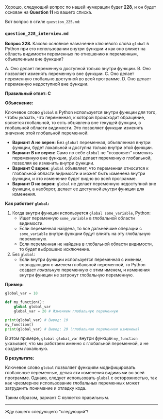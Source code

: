 Хорошо, следующий вопрос по нашей нумерации будет **228**, и он будет основан на **Question 11** из вашего списка.

Вот вопрос в стиле `question_225.md`:

### `question_228_interview.md`

**Вопрос 228.** Каково основное назначение ключевого слова `global` в Python при его использовании внутри функции и как оно влияет на область видимости переменных по отношению к переменным, объявленным вне функции?

A. Оно делает переменную доступной только внутри функции.
B. Оно позволяет изменять переменную вне функции.
C. Оно делает переменную глобально доступной во всей программе.
D. Оно делает переменную недоступной вне функции.

**Правильный ответ: C**

**Объяснение:**

Ключевое слово `global` в Python используется внутри функции для того, чтобы указать, что переменная, к которой происходит обращение, является глобальной, то есть объявлена вне текущей функции, в глобальной области видимости. Это позволяет функции изменять значение этой глобальной переменной.

*   **Вариант A не верен:** Без `global` переменная, объявленная внутри функции, будет локальной и доступна только внутри этой функции.
*   **Вариант B не верен:**  Само по себе `global` не "позволяет" изменять переменную вне функции, `global` делает переменную глобальной, позволяя ее изменить внутри функции.
*   **Вариант C верен:**  `global` объявляет, что переменная относится к глобальной области видимости и может быть изменена внутри функции, и это изменение будет видно во всей программе.
*   **Вариант D не верен:** `global` не делает переменную недоступной вне функции, а наоборот, делает ее доступной *внутри* функции для изменения.

**Как работает `global`:**

1.  Когда внутри функции используется `global some_variable`, Python:
    *   Ищет переменную `some_variable` в глобальной области видимости.
    *   Если переменная найдена, то все дальнейшие операции с `some_variable` внутри функции будут влиять на эту глобальную переменную.
    *   Если переменная не найдена в глобальной области видимости, то будет выброшено исключение.
2.  Без `global`:
    *   Если внутри функции используется переменная с именем, совпадающим с именем глобальной переменной, то Python создаст *локальную* переменную с этим именем, и изменения внутри функции не затронут глобальную переменную.

**Пример:**

```python
global_var = 10

def my_function():
    global global_var
    global_var = 20 # Изменяем глобальную переменную

print(global_var) # Вывод: 10
my_function()
print(global_var) # Вывод: 20 (глобальная переменная изменена)

```
В этом примере, `global global_var` внутри функции `my_function` указывает, что мы работаем именно с глобальной переменной, а не создаем локальную.

**В результате:**

Ключевое слово `global` позволяет функциям модифицировать глобальные переменные, делая эти изменения видимыми во всей программе. Однако, следует использовать `global` с осторожностью, так как чрезмерное использование глобальных переменных может затруднить понимание и отладку кода.

Таким образом, вариант C является правильным.

---

Жду вашего следующего "следующий"!
